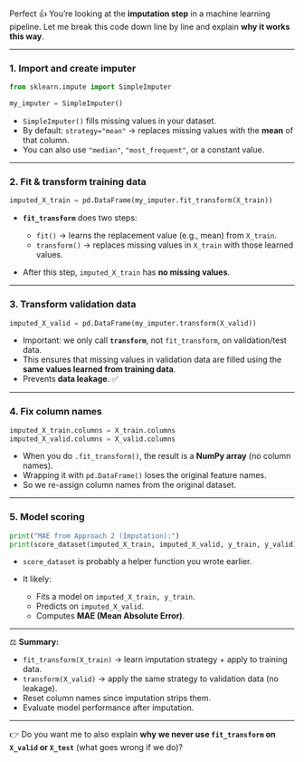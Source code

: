 Perfect 👍 You’re looking at the **imputation step** in a machine learning pipeline. Let me break this code down line by line and explain **why it works this way**.

---

### 1. Import and create imputer

```python
from sklearn.impute import SimpleImputer

my_imputer = SimpleImputer()
```

* `SimpleImputer()` fills missing values in your dataset.
* By default: `strategy="mean"` → replaces missing values with the **mean** of that column.
* You can also use `"median"`, `"most_frequent"`, or a constant value.

---

### 2. Fit & transform training data

```python
imputed_X_train = pd.DataFrame(my_imputer.fit_transform(X_train))
```

* **`fit_transform`** does two steps:

  * `fit()` → learns the replacement value (e.g., mean) from `X_train`.
  * `transform()` → replaces missing values in `X_train` with those learned values.
* After this step, `imputed_X_train` has **no missing values**.

---

### 3. Transform validation data

```python
imputed_X_valid = pd.DataFrame(my_imputer.transform(X_valid))
```

* Important: we only call **`transform`**, not `fit_transform`, on validation/test data.
* This ensures that missing values in validation data are filled using the **same values learned from training data**.
* Prevents **data leakage**. ✅

---

### 4. Fix column names

```python
imputed_X_train.columns = X_train.columns
imputed_X_valid.columns = X_valid.columns
```

* When you do `.fit_transform()`, the result is a **NumPy array** (no column names).
* Wrapping it with `pd.DataFrame()` loses the original feature names.
* So we re-assign column names from the original dataset.

---

### 5. Model scoring

```python
print("MAE from Approach 2 (Imputation):")
print(score_dataset(imputed_X_train, imputed_X_valid, y_train, y_valid))
```

* `score_dataset` is probably a helper function you wrote earlier.
* It likely:

  * Fits a model on `imputed_X_train, y_train`.
  * Predicts on `imputed_X_valid`.
  * Computes **MAE (Mean Absolute Error)**.

---

⚖️ **Summary:**

* `fit_transform(X_train)` → learn imputation strategy + apply to training data.
* `transform(X_valid)` → apply the same strategy to validation data (no leakage).
* Reset column names since imputation strips them.
* Evaluate model performance after imputation.

---

👉 Do you want me to also explain **why we never use `fit_transform` on `X_valid` or `X_test`** (what goes wrong if we do)?
